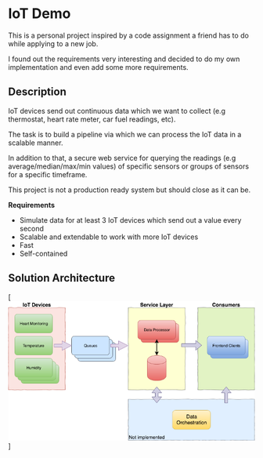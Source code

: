 # IoT Demo

This is a personal project inspired by a code assignment a friend has to do while applying to a new job.

I found out the requirements very interesting and decided to do my own implementation and even add some more requirements.

## Description
IoT devices send out continuous data which we want to collect (e.g thermostat, heart rate meter,
car fuel readings, etc).

The task is to build a pipeline via which we can process the IoT data in a scalable manner.

In addition to that, a secure web service for querying the readings (e.g average/median/max/min values)
of specific sensors or groups of sensors for a specific timeframe.

This project is not a production ready system but should close as it can be.

**Requirements**
- Simulate data for at least 3 IoT devices which send out a value every second
- Scalable and extendable to work with more IoT devices
- Fast
- Self-contained

## Solution Architecture

[<img src="architecture_diagram.png">]

